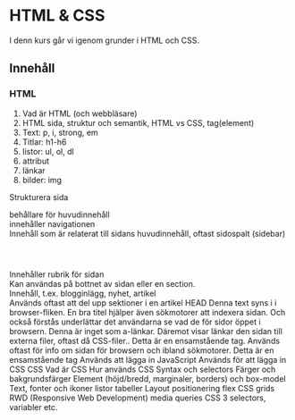 # HTML & CSS

I denn kurs går vi igenom grunder i HTML och CSS. 

## Innehåll

### HTML
 1. Vad är HTML (och webbläsare)
 2. HTML sida, struktur och semantik, HTML vs CSS, tag(element)
 3. Text: p, i, strong, em
 4. Titlar: h1-h6
 5. listor: ul, ol, dl
 6. attribut
 7. länkar
 8. bilder: img

Strukturera sida
<main></main> behållare för huvudinnehåll
 <nav></nav> innehåller navigationen
 <aside></aside> Innehåll som är relaterat till sidans huvudinnehåll, oftast sidospalt (sidebar)
 <header></header> Innehåller rubrik för sidan
 <footer></footer> Kan användas på bottnet av sidan eller en section.
 <article></article> Innehåll, t.ex. blogginlägg, nyhet, artikel
 <section></section>Används oftast att del upp sektioner i en artikel
HEAD
<title></title> Denna text syns i i browser-fliken. En bra titel hjälper även sökmotorer att indexera sidan. Och också förstås underlättar det användarna se vad de för sidor öppet i browsern.
 <link> Denna är inget som a-länkar. Däremot visar länkar den sidan till externa filer, oftast då CSS-filer.. Detta är en ensamstående tag.
 <meta> Används oftast för info om sidan för browsern och ibland sökmotorer. Detta är en ensamstående tag
 <script></script> Används att lägga in JavaScript
 <style></style> Används för att lägga in CSS
CSS
Vad är CSS
Hur används CSS
Syntax och selectors
Färger och bakgrundsfärger
Element (höjd/bredd, marginaler, borders) och box-model
Text, fonter och ikoner
listor 
tabeller
Layout
positionering
flex
CSS grids
RWD (Responsive Web Development)
media queries
CSS 3 selectors, variabler etc.
